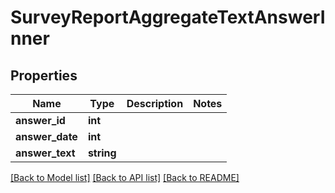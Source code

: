 # SurveyReportAggregateTextAnswerInner

## Properties
Name | Type | Description | Notes
------------ | ------------- | ------------- | -------------
**answer_id** | **int** |  | 
**answer_date** | **int** |  | 
**answer_text** | **string** |  | 

[[Back to Model list]](../README.md#documentation-for-models) [[Back to API list]](../README.md#documentation-for-api-endpoints) [[Back to README]](../README.md)


